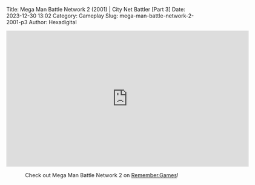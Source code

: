 Title: Mega Man Battle Network 2 (2001) | City Net Battler [Part 3]
Date: 2023-12-30 13:02
Category: Gameplay
Slug: mega-man-battle-network-2-2001-p3
Author: Hexadigital

<center><iframe src="https://www.youtube.com/embed/aJduG2HQzaw?feature=oembed" allow="accelerometer; autoplay; encrypted-media; gyroscope; picture-in-picture" width="640" height="360" frameborder="0"></iframe>

Check out Mega Man Battle Network 2 on [Remember.Games](https://remember.games/game/2244/mega-man-battle-network-2/)!</center>